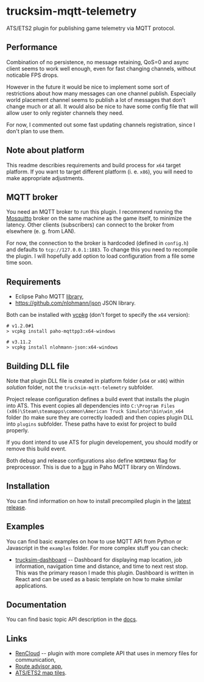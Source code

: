 # trucksim-mqtt-telemetry

ATS/ETS2 plugin for publishing game telemetry via MQTT protocol.

## Performance
Combination of no persistence, no message retaining, QoS=0 and async client seems to work well enough, even for 
fast changing channels, without noticable FPS drops.

However in the future it would be nice to implement some sort of restrictions about how many messages can one channel publish.
Especially world placement channel seems to publish a lot of messages that don't change much or at all. It would also be nice
to have some config file that will allow user to only register channels they need.

For now, I commented out some fast updating channels registration, since I don't plan to use them.

## Note about platform

This readme describies requirements and build process for ``x64`` target platform. If you want to target different platform
(i. e. ``x86``), you will need to make appropriate adjustments.

## MQTT broker

You need an MQTT broker to run this plugin. I recommend running the [Mosquitto](https://mosquitto.org/) broker on the same machine
as the game itself, to minimize the latency. Other clients (subscribers) can connect to the broker from elsewhere (e. g. from LAN).

For now, the connection to the broker is hardcoded (defined in ``config.h``) and defaults to ``tcp://127.0.0.1:1883``. To change this
you need to recompile the plugin. I will hopefully add option to load configuration from a file some time soon.

## Requirements

* Eclipse Paho MQTT [library](https://github.com/eclipse/paho.mqtt.cpp), 
* https://github.com/nlohmann/json JSON library.

Both can be installed with [vcpkg](https://vcpkg.io/en/index.html) (don't forget to specify the ``x64`` version):

```
# v1.2.0#1
> vcpkg install paho-mqttpp3:x64-windows

# v3.11.2
> vcpkg install nlohmann-json:x64-windows 
```

## Building DLL file

Note that plugin DLL file is created in platform folder (``x64`` or ``x86``) within *solution* folder, not the ``trucksim-mqtt-telemetry`` subfolder.

Project release configuration defines a build event that installs the plugin into ATS. This event copies all dependencies into 
``C:\Program Files (x86)\Steam\steamapps\common\American Truck Simulator\bin\win_x64`` folder (to make sure they are correctly loaded)
and then copies plugin DLL into ``plugins`` subfolder. These paths have to exist for project to build properly.

If you dont intend to use ATS for plugin developement, you should modify or remove this build event.

Both debug and release configurations also define ``NOMINMAX`` flag for preprocessor. This is due to a [bug](https://github.com/eclipse/paho.mqtt.cpp/issues/226) in Paho MQTT library on Windows.

## Installation

You can find information on how to install precompiled plugin in the [latest release](https://github.com/ggljzr/trucksim-mqtt-telemetry/releases/latest).

## Examples

You can find basic examples on how to use MQTT API from Python or Javascript in the ``examples`` folder. For more complex stuff you can check:

* [trucksim-dashboard](https://github.com/ggljzr/trucksim-dashboard) -- Dashboard for displaying map location, job information, navigation time and distance, and time to next rest stop. This was the primary reason I made this plugin. Dashboard is written in React and can be used as a basic template on how to make similar applications.

## Documentation

You can find basic topic API description in the [docs](docs/api.md).

## Links

* [RenCloud](https://github.com/RenCloud/scs-sdk-plugin) -- plugin with more complete API that uses in memory files for communication,
* [Route advisor app](https://github.com/mike-koch/ets2-mobile-route-advisor),
* [ATS/ETS2 map tiles](https://github.com/Unicor-p/SCS_Map_Tiles).